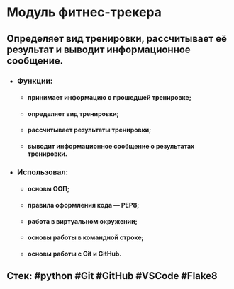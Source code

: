 # Модуль фитнес-трекера

## Определяет вид тренировки, рассчитывает её результат и выводит информационное сообщение.
- ### Функции:

    - #### принимает информацию о прошедшей тренировке;
    - #### определяет вид тренировки;
    - #### рассчитывает результаты тренировки;
    - #### выводит информационное сообщение о результатах тренировки.

- ###  Использовал:

    - #### основы ООП;
    - #### правила оформления кода — PEP8;
    - #### работа в виртуальном окружении;
    - #### основы работы в командной строке;
    - #### основы работы с Git и GitHub.

## Стек: #python #Git #GitHub #VSCode #Flake8
